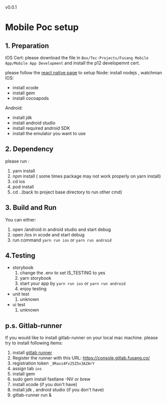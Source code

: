 v0.0.1

# Mobile Poc setup

## 1. Preparation
IOS Cert: please download the file in `Box/Tec-Projects/Fusang Mobile App/Mobile App Development` and install the p12 developemnt cert.

please follow the [react native page](https://reactnative.dev/docs/environment-setup) to setup
Node: install nodejs , watchman
IOS: 
* install xcode 
* install gem
* install cocoapods

Android:
* install jdk
* install android studio
* install required android SDK
* install the emulator you want to use
## 2. Dependency 
please run : 
1. yarn install
2. npm install ( some times package may not work properly on yarn install)
3. cd ios 
4. pod install
5. cd ..(back to project base directory to run other cmd)

## 3. Build and Run
You can either:
1. open /android in android studio and start debug 
2. open /ios in xcode and start debug
3. run command `yarn run ios` or `yarn run android`

## 4.Testing
* storybook
  1. change the .env to set IS_TESTING to yes
  2. yarn storybook
  3. start your app by `yarn run ios` or `yarn run android`
  4. enjoy testing
* unit test
  1. unknown
* ui test
  1. unknown

## p.s. Gitlab-runner
If you would like to install gitlab-runner on your local mac machine. please try to install following items:
1. install [gitlab runner](https://docs.gitlab.com/runner/install/)
2. Register the runner with this URL: https://console.gitlab.fusang.co/
3. registration token `_9Rass4Fv25Z5v3AZArY`
4. assign tab `ios`
5. install gem
6. sudo gem install fastlane -NV or brew
7. install xcode (if you don't have)
8. install jdk , android studio (if you don't have)
9. gitlab-runner run & 
